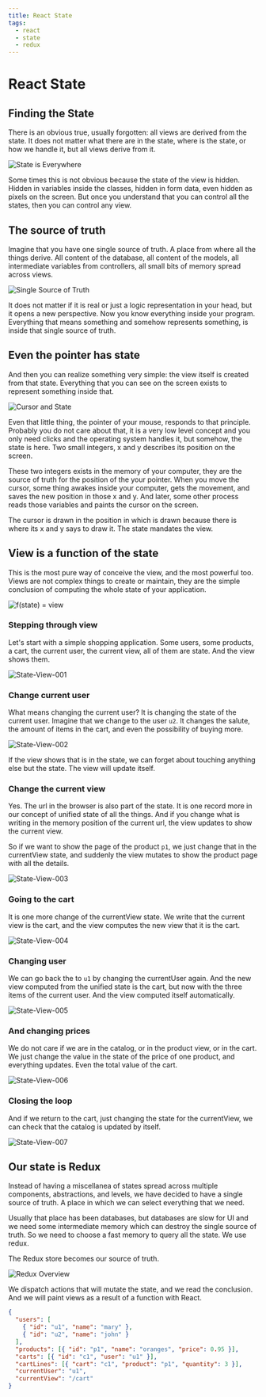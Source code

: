 ```yaml
---
title: React State
tags:
  - react
  - state
  - redux
---
```


# React State

## Finding the State

There is an obvious true, usually forgotten: all views are derived from the
state. It does not matter what there are in the state, where is the state, or
how we handle it, but all views derive from it.

![State is Everywhere](/images/view/StateIsEveryWhere.png)

Some times this is not obvious because the state of the view is hidden. Hidden
in variables inside the classes, hidden in form data, even hidden as pixels on
the screen. But once you understand that you can control all the states, then
you can control any view.

## The source of truth

Imagine that you have one single source of truth. A place from where all the
things derive. All content of the database, all content of the models, all
intermediate variables from controllers, all small bits of memory spread across
views.

![Single Source of Truth](/images/view/StateSingleSourceOfTruth.png)

It does not matter if it is real or just a logic representation in your head,
but it opens a new perspective. Now you know everything inside your program.
Everything that means something and somehow represents something, is inside that
single source of truth.

## Even the pointer has state

And then you can realize something very simple: the view itself is created from
that state. Everything that you can see on the screen exists to represent
something inside that.

![Cursor and State](/images/view/TheStateOfTheCursor.png)

Even that little thing, the pointer of your mouse, responds to that principle.
Probably you do not care about that, it is a very low level concept and you only
need clicks and the operating system handles it, but somehow, the state is here.
Two small integers, x and y describes its position on the screen.

These two integers exists in the memory of your computer, they are the source of
truth for the position of the your pointer. When you move the cursor, some thing
awakes inside your computer, gets the movement, and saves the new position in
those x and y. And later, some other process reads those variables and paints
the cursor on the screen.

The cursor is drawn in the position in which is drawn because there is where its
x and y says to draw it. The state mandates the view.

## View is a function of the state

This is the most pure way of conceive the view, and the most powerful too. Views
are not complex things to create or maintain, they are the simple conclusion of
computing the whole state of your application.

![f(state) = view](/images/view/ViewIsFunction-wide.jpg)

### Stepping through view

Let's start with a simple shopping application. Some users, some products, a
cart, the current user, the current view, all of them are state. And the view
shows them.

![State-View-001](/images/view/ViewAndState-001.png)

### Change current user

What means changing the current user? It is changing the state of the current
user. Imagine that we change to the user `u2`. It changes the salute, the amount
of items in the cart, and even the possibility of buying more.

![State-View-002](/images/view/ViewAndState-002.png)

If the view shows that is in the state, we can forget about touching anything
else but the state. The view will update itself.

### Change the current view

Yes. The url in the browser is also part of the state. It is one record more in
our concept of unified state of all the things. And if you change what is
writing in the memory position of the current url, the view updates to show the
current view.

So if we want to show the page of the product `p1`, we just change that in the
currentView state, and suddenly the view mutates to show the product page with
all the details.

![State-View-003](/images/view/ViewAndState-003.png)

### Going to the cart

It is one more change of the currentView state. We write that the current view
is the cart, and the view computes the new view that it is the cart.

![State-View-004](/images/view/ViewAndState-004.png)

### Changing user

We can go back the to `u1` by changing the currentUser again. And the new view
computed from the unified state is the cart, but now with the three items of the
current user. And the view computed itself automatically.

![State-View-005](/images/view/ViewAndState-005.png)

### And changing prices

We do not care if we are in the catalog, or in the product view, or in the cart.
We just change the value in the state of the price of one product, and
everything updates. Even the total value of the cart.

![State-View-006](/images/view/ViewAndState-006.png)

### Closing the loop

And if we return to the cart, just changing the state for the currentView, we
can check that the catalog is updated by itself.

![State-View-007](/images/view/ViewAndState-007.png)

## Our state is Redux

Instead of having a miscellanea of states spread across multiple components,
abstractions, and levels, we have decided to have a single source of truth. A
place in which we can select everything that we need.

Usually that place has been databases, but databases are slow for UI and we need
some intermediate memory which can destroy the single source of truth. So we
need to choose a fast memory to query all the state. We use redux.

The Redux store becomes our source of truth.

![Redux Overview](/images/redux/redux-overview-minimal.png)

We dispatch actions that will mutate the state, and we read the conclusion. And
we will paint views as a result of a function with React.

```json
{
  "users": [
    { "id": "u1", "name": "mary" },
    { "id": "u2", "name": "john" }
  ],
  "products": [{ "id": "p1", "name": "oranges", "price": 0.95 }],
  "carts": [{ "id": "c1", "user": "u1" }],
  "cartLines": [{ "cart": "c1", "product": "p1", "quantity": 3 }],
  "currentUser": "u1",
  "currentView": "/cart"
}
```